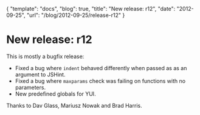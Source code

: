 {
  "template": "docs",
  "blog": true,
  "title": "New release: r12",
  "date": "2012-09-25",
  "url": "/blog/2012-09-25/release-r12"
}

# New release: r12

This is mostly a bugfix release:

 * Fixed a bug where `indent` behaved differently when passed as
   as an argument to JSHint.
 * Fixed a bug where `maxparams` check was failing on functions
   with no parameters.
 * New predefined globals for YUI.

Thanks to Dav Glass, Mariusz Nowak and Brad Harris.
